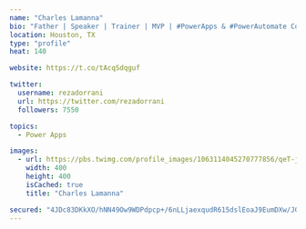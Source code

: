 ```yaml
---
name: "Charles Lamanna"
bio: "Father | Speaker | Trainer | MVP | #PowerApps & #PowerAutomate Community Super User | YouTuber Right-pointing triangle http://youtube.com/c/rezadorrani | Learn - Share - Clockwise rightwards and leftwards open circle arrows"
location: Houston, TX
type: "profile"
heat: 140

website: https://t.co/tAcqSdqguf

twitter:
  username: rezadorrani
  url: https://twitter.com/rezadorrani
  followers: 7550

topics:
  - Power Apps

images:
  - url: https://pbs.twimg.com/profile_images/1063114045270777856/qeT-jpWr_400x400.jpg
    width: 400
    height: 400
    isCached: true
    title: "Charles Lamanna"

secured: "4JDc83DKkXO/hNN49Ow9WDPdpcp+/6nLLjaexqudR615dslEoaJ9EumDXw/JGa8/NYo8R4AjhGYAklQCCGlNzbjwjVdIndz9Y0AivuVEGzSl0RzxxL5w0kihsAKLLhcZt6Gx6nAA78seHfDCLr8nAmktyYeLvCADP864uCI/OKhA7GL1584nWUHKSXkUo1vCwtDXUa17GQpVlvgJejvYFV3ca4eUsNqjVr2XyNuKU9LvthsC4+xLCY0xyINclNybCTGAWZeapNQxtuoaE3QIO6lXlug2iBD7tKx4we9/++7SVfAAH8PfTJ9HZ9ors75IcH/23uVbZ4IdW1O17Hoy20nYuKTl+kqD0VwRLgvIASWIXDmi3+IHvgKgWkw4XEcEWnWUqoNlCYrPefyB0ogoEIdhBanvLxcqbeQw+hRn3fQ=;tum0yVvkz8ip7aNbJYOHlw=="
---
```


